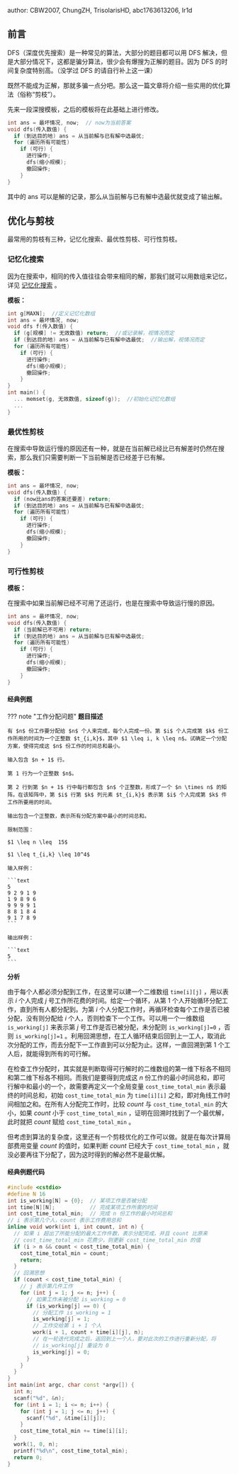 author: CBW2007, ChungZH, TrisolarisHD, abc1763613206, Ir1d

## 前言

DFS（深度优先搜索）是一种常见的算法，大部分的题目都可以用 DFS 解决，但是大部分情况下，这都是骗分算法，很少会有爆搜为正解的题目。因为 DFS 的时间复杂度特别高。（没学过 DFS 的请自行补上这一课）

既然不能成为正解，那就多骗一点分吧。那么这一篇文章将介绍一些实用的优化算法（俗称“剪枝”）。

先来一段深搜模板，之后的模板将在此基础上进行修改。

```cpp
int ans = 最坏情况, now;  // now为当前答案
void dfs(传入数值) {
  if (到达目的地) ans = 从当前解与已有解中选最优;
  for (遍历所有可能性)
    if (可行) {
      进行操作;
      dfs(缩小规模);
      撤回操作;
    }
}
```

其中的 ans 可以是解的记录，那么从当前解与已有解中选最优就变成了输出解。

## 优化与剪枝

最常用的剪枝有三种，记忆化搜索、最优性剪枝、可行性剪枝。

### 记忆化搜索

因为在搜索中，相同的传入值往往会带来相同的解，那我们就可以用数组来记忆，详见 [记忆化搜索](../dp/memo.md) 。

 **模板：** 

```cpp
int g[MAXN];  //定义记忆化数组
int ans = 最坏情况, now;
void dfs f(传入数值) {
  if (g[规模] != 无效数值) return;  //或记录解，视情况而定
  if (到达目的地) ans = 从当前解与已有解中选最优;  //输出解，视情况而定
  for (遍历所有可能性)
    if (可行) {
      进行操作;
      dfs(缩小规模);
      撤回操作;
    }
}
int main() {
  ... memset(g, 无效数值, sizeof(g));  //初始化记忆化数组
  ...
}
```

### 最优性剪枝

在搜索中导致运行慢的原因还有一种，就是在当前解已经比已有解差时仍然在搜索，那么我们只需要判断一下当前解是否已经差于已有解。

 **模板：** 

```cpp
int ans = 最坏情况, now;
void dfs(传入数值) {
  if (now比ans的答案还要差) return;
  if (到达目的地) ans = 从当前解与已有解中选最优;
  for (遍历所有可能性)
    if (可行) {
      进行操作;
      dfs(缩小规模);
      撤回操作;
    }
}
```

### 可行性剪枝

 **模板：** 

在搜索中如果当前解已经不可用了还运行，也是在搜索中导致运行慢的原因。

```cpp
int ans = 最坏情况, now;
void dfs(传入数值) {
  if (当前解已不可用) return;
  if (到达目的地) ans = 从当前解与已有解中选最优;
  for (遍历所有可能性)
    if (可行) {
      进行操作;
      dfs(缩小规模);
      撤回操作;
    }
}
```

#### 经典例题

??? note "工作分配问题"
     **题目描述** 

    有 $n$ 份工作要分配给 $n$ 个人来完成，每个人完成一份。第 $i$ 个人完成第 $k$ 份工作所用的时间为一个正整数 $t_{i,k}$，其中 $1 \leq i, k \leq n$。试确定一个分配方案，使得完成这 $n$ 份工作的时间总和最小。

    输入包含 $n + 1$ 行。

    第 1 行为一个正整数 $n$。

    第 2 行到第 $n + 1$ 行中每行都包含 $n$ 个正整数，形成了一个 $n \times n$ 的矩阵。在该矩阵中，第 $i$ 行第 $k$ 列元素 $t_{i,k}$ 表示第 $i$ 个人完成第 $k$ 件工作所要用的时间。

    输出包含一个正整数，表示所有分配方案中最小的时间总和。

    限制范围：

    $1 \leq n \leq  15$

    $1 \leq t_{i,k} \leq 10^4$

    输入样例：

    ```text
    5
    9 2 9 1 9
    1 9 8 9 6
    9 9 9 9 1
    8 8 1 8 4
    9 1 7 8 9
    ```

    输出样例：

    ```text
    5
    ```

 **分析** 

由于每个人都必须分配到工作，在这里可以建一个二维数组 `time[i][j]` ，用以表示 $i$ 个人完成 $j$ 号工作所花费的时间。给定一个循环，从第 1 个人开始循环分配工作，直到所有人都分配到。为第 $i$ 个人分配工作时，再循环检查每个工作是否已被分配，没有则分配给 $i$ 个人，否则检查下一个工作。可以用一个一维数组 `is_working[j]` 来表示第 $j$ 号工作是否已被分配，未分配则 `is_working[j]=0` ，否则 `is_working[j]=1` 。利用回溯思想，在工人循环结束后回到上一工人，取消此次分配的工作，而去分配下一工作直到可以分配为止。这样，一直回溯到第 1 个工人后，就能得到所有的可行解。

在检查工作分配时，其实就是判断取得可行解时的二维数组的第一维下标各不相同和第二维下标各不相同。而我们是要得到完成这 $n$ 份工作的最小时间总和，即可行解中和最小的一个，故需要再定义一个全局变量 `cost_time_total_min` 表示最终的时间总和，初始 `cost_time_total_min` 为 `time[i][i]` 之和，即对角线工作时间相加之和。在所有人分配完工作时，比较 $count$ 与 `cost_time_total_min` 的大小，如果 $count$ 小于 `cost_time_total_min` ，证明在回溯时找到了一个最优解，此时就把 $count$ 赋给 `cost_time_total_min` 。

但考虑到算法的复杂度，这里还有一个剪枝优化的工作可以做。就是在每次计算局部费用变量 $count$ 的值时，如果判断 $count$ 已经大于 `cost_time_total_min` ，就没必要再往下分配了，因为这时得到的解必然不是最优解。

#### 经典例题代码

```c++
#include <cstdio>
#define N 16
int is_working[N] = {0};  // 某项工作是否被分配
int time[N][N];           // 完成某项工作所需的时间
int cost_time_total_min;  // 完成 n 份工作的最小时间总和
// i 表示第几个人，count 表示工作费用总和
inline void work(int i, int count, int n) {
  // 如果 i 超出了所能分配的最大工作件数，表示分配完成，并且 count 比原来
  // cost_time_total_min 花费少，则更新 cost_time_total_min 的值
  if (i > n && count < cost_time_total_min) {
    cost_time_total_min = count;
    return;
  }
  // 回溯思想
  if (count < cost_time_total_min) {
    // j 表示第几件工作
    for (int j = 1; j <= n; j++) {
      // 如果工作未被分配 is_working = 0
      if (is_working[j] == 0) {
        // 分配工作 is_working = 1
        is_working[j] = 1;
        // 工作交给第 i + 1 个人
        work(i + 1, count + time[i][j], n);
        // 在一轮迭代完成之后，返回到上一个人，要对此次的工作进行重新分配，将
        // is_working[j] 重设为 0
        is_working[j] = 0;
      }
    }
  }
}
int main(int argc, char const *argv[]) {
  int n;
  scanf("%d", &n);
  for (int i = 1; i <= n; i++) {
    for (int j = 1; j <= n; j++) {
      scanf("%d", &time[i][j]);
    }
    cost_time_total_min += time[i][i];
  }
  work(1, 0, n);
  printf("%d\n", cost_time_total_min);
  return 0;
}
```
